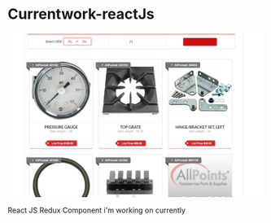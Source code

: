 # Currentwork-reactJs


 
![Alt text](https://raw.githubusercontent.com/mohaperera/Currentwork-reactJs/master/1Million%20product%20search%20using%20react%20js%20and%20redux%20dev.PNG?raw=true "React Redux")

React JS Redux Component i'm working on currently 



 
